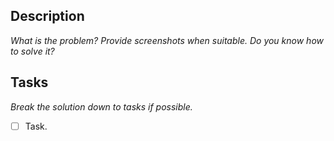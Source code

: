 ## Description

_What is the problem? Provide screenshots when suitable. Do you know how to solve it?_

## Tasks

_Break the solution down to tasks if possible._

- [ ] Task.
